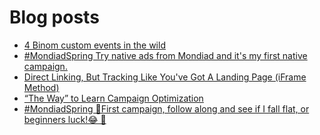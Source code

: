 # Blog posts
<!-- BLOG-POST-LIST:START -->
- [4 Binom custom events in the wild](https://afflift.com/f/threads/4-binom-custom-events-in-the-wild.10548/)
- [#MondiadSpring Try native ads from Mondiad and it&#39;s my first native campaign.](https://afflift.com/f/threads/mondiadspring-try-native-ads-from-mondiad-and-its-my-first-native-campaign.10528/)
- [Direct Linking, But Tracking Like You&#39;ve Got A Landing Page &lpar;iFrame Method&rpar;](https://afflift.com/f/threads/direct-linking-but-tracking-like-youve-got-a-landing-page-iframe-method.6340/)
- [“The Way” to Learn Campaign Optimization](https://afflift.com/f/threads/%E2%80%9Cthe-way%E2%80%9D-to-learn-campaign-optimization.8749/)
- [#MondiadSpring 🚀First campaign, follow along and see if I fall flat, or beginners luck!😂  🚀](https://afflift.com/f/threads/mondiadspring-%F0%9F%9A%80first-campaign-follow-along-and-see-if-i-fall-flat-or-beginners-luck-%F0%9F%98%82-%F0%9F%9A%80.10525/)
<!-- BLOG-POST-LIST:END -->
